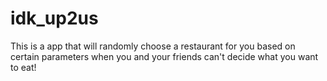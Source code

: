 # idk_up2us
This is a app that will randomly choose a restaurant for you based on certain parameters when you and your friends can't decide
what you want to eat!
